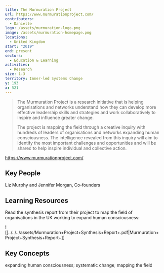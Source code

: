 ```yaml
---
title: The Murmuration Project
url: https://www.murmurationproject.com/
contributors:
  - Danielle
logo: /assets/murmuration-logo.png
image: /assets/murmuration-homepage.png
locations:
  - United Kingdom
start: "2019"
end: present
sectors:
  - Education & Learning
activities:
  - Research
size: 1-3
territory: Inner-led Systems Change
y: 193
x: 521
---
```

> The Murmuration Project is a research initiative that is helping organisations and networks understand how they can develop more effective leadership skills and strategies and work collaboratively to inspire and influence greater change.  
> 
> The project is mapping the field through a creative inquiry with hundreds of leaders of organisations and networks expanding human consciousness.  The intelligence revealed from this inquiry will aim to identify the most important challenges and opportunities and will be shared to help inspire individual and collective action. 

https://www.murmurationproject.com/

## Key People

Liz Murphy and Jennifer Morgan, Co-founders

## Learning Resources

Read the synthesis report from their project to map the field of organisations in the UK working to expand human consciousness: 

![[../../../assets/Murmuration+Project+Synthesis+Report+.pdf|Murmuration+Project+Synthesis+Report+]]

## Key Concepts

expanding human consciousness; systematic change; mapping the field